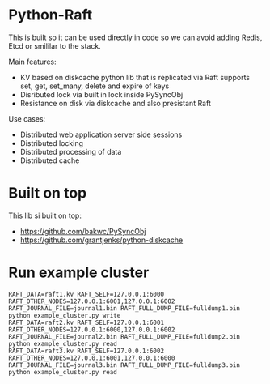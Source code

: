 # Python-Raft
This is built so it can be used directly in code so we can avoid adding Redis, Etcd or smililar to the stack.

Main features:
- KV based on diskcache python lib that is replicated via Raft supports set, get, set_many, delete and expire of keys
- Disributed lock via built in lock inside PySyncObj
- Resistance on disk via diskcache and also presistant Raft

Use cases:
- Distributed web application server side sessions
- Distributed locking
- Distributed processing of data
- Distributed cache


# Built on top
This lib si built on top:
- https://github.com/bakwc/PySyncObj
- https://github.com/grantjenks/python-diskcache

# Run example cluster
```
RAFT_DATA=raft1.kv RAFT_SELF=127.0.0.1:6000 RAFT_OTHER_NODES=127.0.0.1:6001,127.0.0.1:6002 RAFT_JOURNAL_FILE=journal1.bin RAFT_FULL_DUMP_FILE=fulldump1.bin  python example_cluster.py write
RAFT_DATA=raft2.kv RAFT_SELF=127.0.0.1:6001 RAFT_OTHER_NODES=127.0.0.1:6000,127.0.0.1:6002 RAFT_JOURNAL_FILE=journal2.bin RAFT_FULL_DUMP_FILE=fulldump2.bin  python example_cluster.py read
RAFT_DATA=raft3.kv RAFT_SELF=127.0.0.1:6002 RAFT_OTHER_NODES=127.0.0.1:6001,127.0.0.1:6000 RAFT_JOURNAL_FILE=journal3.bin RAFT_FULL_DUMP_FILE=fulldump3.bin  python example_cluster.py read
```